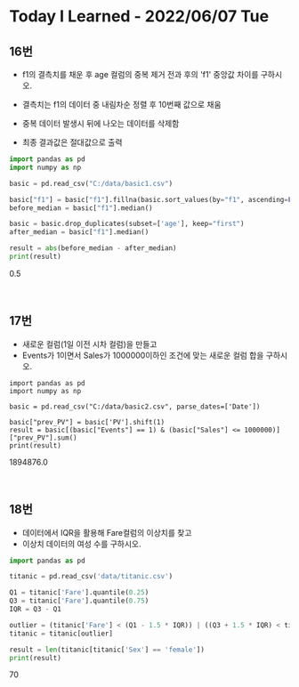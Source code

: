 # Today I Learned - 2022/06/07 Tue

## 16번
- f1의 결측치를 채운 후 age 컬럼의 중복 제거 전과 후의 'f1' 중앙값 차이를 구하시오.

- 결측치는 f1의 데이터 중 내림차순 정렬 후 10번째 값으로 채움
- 중복 데이터 발생시 뒤에 나오는 데이터를 삭제함
- 최종 결과값은 절대값으로 출력
```python
import pandas as pd
import numpy as np

basic = pd.read_csv("C:/data/basic1.csv")

basic["f1"] = basic["f1"].fillna(basic.sort_values(by="f1", ascending=False).iloc[9, 3])
before_median = basic["f1"].median()

basic = basic.drop_duplicates(subset=['age'], keep="first")
after_median = basic["f1"].median()

result = abs(before_median - after_median)
print(result)
```
0.5

<br>

## 17번
- 새로운 컬럼(1일 이전 시차 컬럼)을 만들고
- Events가 1이면서 Sales가 1000000이하인 조건에 맞는 새로운 컬럼 합을 구하시오.
```oython
import pandas as pd
import numpy as np

basic = pd.read_csv("C:/data/basic2.csv", parse_dates=['Date'])

basic["prev_PV"] = basic['PV'].shift(1)
result = basic[(basic["Events"] == 1) & (basic["Sales"] <= 1000000)]["prev_PV"].sum()
print(result)
```
1894876.0

<br>

## 18번
- 데이터에서 IQR을 활용해 Fare컬럼의 이상치를 찾고
- 이상치 데이터의 여성 수를 구하시오.
```python
import pandas as pd

titanic = pd.read_csv('data/titanic.csv')

Q1 = titanic['Fare'].quantile(0.25)
Q3 = titanic['Fare'].quantile(0.75)
IQR = Q3 - Q1 

outlier = (titanic['Fare'] < (Q1 - 1.5 * IQR)) | ((Q3 + 1.5 * IQR) < titanic['Fare'])
titanic = titanic[outlier]

result = len(titanic[titanic['Sex'] == 'female'])
print(result)
```
70

<br>
